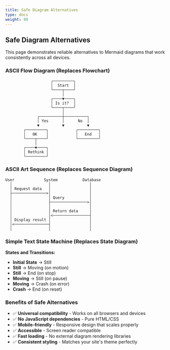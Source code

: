 ```yaml
---
title: Safe Diagram Alternatives
type: docs
weight: 99
---
```


## Safe Diagram Alternatives

This page demonstrates reliable alternatives to Mermaid diagrams that work consistently across all devices.

### ASCII Flow Diagram (Replaces Flowchart)

```text
                    ┌─────────┐
                    │  Start  │
                    └────┬────┘
                         │
                    ┌────▼────┐
                    │ Is it?  │
                    └────┬────┘
                         │
              ┌──────────┼──────────┐
              │ Yes      │      No  │
              ▼          ▼          ▼
        ┌─────────┐            ┌─────────┐
        │   OK    │            │   End   │
        └────┬────┘            └─────────┘
             │
        ┌────▼────┐
        │ Rethink │
        └─────────┘
```

### ASCII Art Sequence (Replaces Sequence Diagram)

```text
User             System           Database
  │                │                 │
  │ Request data   │                 │
  ├───────────────>│                 │
  │                │ Query           │
  │                ├────────────────>│
  │                │                 │
  │                │ Return data     │
  │                │<────────────────┤
  │ Display result │                 │
  │<───────────────┤                 │
  │                │                 │
```

### Simple Text State Machine (Replaces State Diagram)

**States and Transitions:**

- **Initial State** → Still
- **Still** → Moving (on motion)
- **Still** → End (on stop)
- **Moving** → Still (on pause)
- **Moving** → Crash (on error)
- **Crash** → End (on reset)

### Benefits of Safe Alternatives

- ✅ **Universal compatibility** - Works on all browsers and devices
- ✅ **No JavaScript dependencies** - Pure HTML/CSS
- ✅ **Mobile-friendly** - Responsive design that scales properly
- ✅ **Accessible** - Screen reader compatible
- ✅ **Fast loading** - No external diagram rendering libraries
- ✅ **Consistent styling** - Matches your site's theme perfectly
